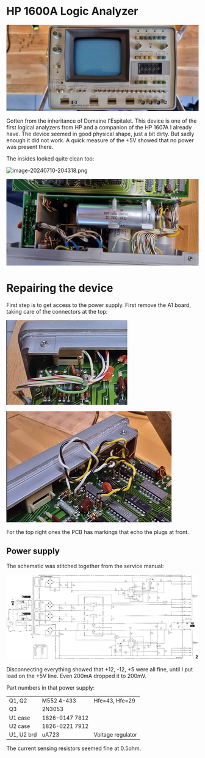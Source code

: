 # HP 1600A Logic Analyzer

![image-20240710-204154.png](image-20240710-204154.png)

Gotten from the inheritance of Domaine l’Espitalet. This device is one of the first logical analyzers from HP and a companion of the HP 1607A I already have. The device seemed in good physical shape, just a bit dirty. But sadly enough it did not work. A quick measure of the +5V showed that no power was present there.

The insides looked quite clean too:

![image-20240710-204318.png](image-20240710-204318.png)

![image-20240710-204331.png](image-20240710-204331.png)

# Repairing the device

First step is to get access to the power supply. First remove the A1 board, taking care of the connectors at the top:

![image-20240710-204542.png](image-20240710-204542.png)

![image-20240710-204629.png](image-20240710-204629.png)

For the top right ones the PCB has markings that echo the plugs at front.

## Power supply

The schematic was stitched together from the service manual:

![psu-1.png](psu-1.png)

Disconnecting everything showed that +12, -12, +5 were all fine, until I put load on the +5V line. Even 200mA dropped it to 200mV.

Part numbers in that power supply:

|     |     |     |
| --- | --- | --- |
| Q1, Q2 | M552 4-433 | Hfe=43, Hfe=29 |
| Q3  | 2N3053 |     |
| U1 case | 1826-0147 7812 |     |
| U2 case | 1826-0221 7912 |     |
| U1, U2 brd | uA723 | Voltage regulator |

The current sensing resistors seemed fine at 0.5ohm.
